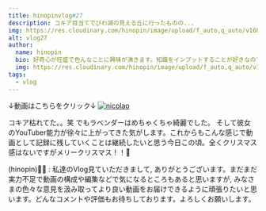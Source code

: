 ```yaml
---
title: hinopinvlog#27
description: コキア目当てでびわ湖の見える丘に行ったものの...
img: https://res.cloudinary.com/hinopin/image/upload/f_auto,q_auto/v1609292038/hinopin-blog/vlog27_fxz8ac.webp
alt: vlog27
author: 
  name: hinopin
  bio: 好奇心が旺盛で色んなことに興味が沸きます。知識をインプットすることが好きなのですが逆にアウトプットすることが苦手なのでアウトプットする場としてこのBlogを始めました。
  img: https://res.cloudinary.com/hinopin/image/upload/f_auto,q_auto/v1609292036/hinopin-blog/auther_hinopin_wpmkll.webp
tags: 
  - vlog
---
```


↓動画はこちらをクリック↓
[![nicolao](https://i9.ytimg.com/vi/H9MuFz_0CV8/maxresdefault.jpg?time=1608886200000&sqp=CLjPlv8F&rs=AOn4CLAg2cCJ0etSKMnfaDpO7q3ygAo6uA)](https://youtu.be/H9MuFz_0CV8)


コキア枯れてた。。笑
でもラベンダーはめちゃくちゃ綺麗でした。
そして彼女のYouTuber能力が徐々に上がってきた気がします。これからもこんな感じで動画として記録に残していくことは継続したいと思う今日この頃。全くクリスマス感はないですがメリークリスマス！！🎅

(hinopin)👦🏻 : 私達のVlog見ていただきまして, ありがとうございます。まだまだ実力不足で動画の構成や編集などで気になるところもあると思いますが, みなさまの色々な意見を汲み取ってより良い動画をお届けできるように頑張りたいと思います。どんなコメントや評価もお待ちしております。よろしくお願いします。
